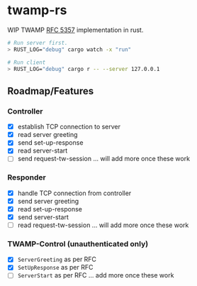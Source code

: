 # twamp-rs

WIP TWAMP [RFC 5357](https://datatracker.ietf.org/doc/rfc5357/) implementation
in rust.

```bash
# Run server first.
> RUST_LOG="debug" cargo watch -x "run"

# Run client
> RUST_LOG="debug" cargo r -- --server 127.0.0.1
```

## Roadmap/Features

### Controller

- [x] establish TCP connection to server
- [x] read server greeting
- [x] send set-up-response
- [x] read server-start
- [ ] send request-tw-session
... will add more once these work

### Responder

- [x] handle TCP connection from controller
- [x] send server greeting
- [x] read set-up-response
- [x] send server-start
- [ ] read request-tw-session
... will add more once these work

### TWAMP-Control (unauthenticated only)

- [x] `ServerGreeting` as per RFC
- [x] `SetUpResponse` as per RFC
- [ ] `ServerStart` as per RFC
... add more once these work
